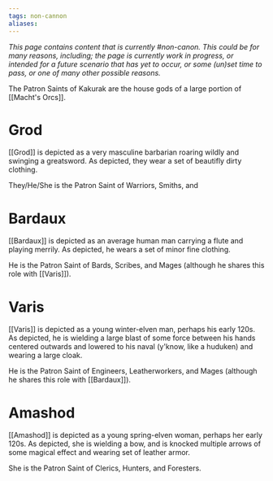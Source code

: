```yaml
---
tags: non-cannon
aliases:
---
```


*This page contains content that is currently #non-canon. This could be for many reasons, including; the page is currently work in progress, or intended for a future scenario that has yet to occur, or some (un)set time to pass, or one of many other possible reasons.*

The Patron Saints of Kakurak are the house gods of a large portion of [[Macht's Orcs]].

# Grod
[[Grod]] is depicted as a very masculine barbarian roaring wildly and swinging a greatsword. As depicted, they wear a set of beautifly dirty clothing.

They/He/She is the Patron Saint of Warriors, Smiths, and 

# Bardaux
[[Bardaux]] is depicted as an average human man carrying a flute and playing merrily. As depicted, he wears a set of minor fine clothing.

He is the Patron Saint of Bards, Scribes, and Mages (although he shares this role with [[Varis]]).

# Varis
[[Varis]] is depicted as a young winter-elven man, perhaps his early 120s. As depicted, he is wielding a large blast of some force between his hands centered outwards and lowered to his naval (y'know, like a huduken) and wearing a large cloak.

He is the Patron Saint of Engineers, Leatherworkers, and Mages (although he shares this role with [[Bardaux]]).

# Amashod
[[Amashod]] is depicted as a young spring-elven woman, perhaps her early 120s. As depicted, she is wielding a bow, and is knocked multiple arrows of some magical effect and wearing set of leather armor.

She is the Patron Saint of Clerics, Hunters, and Foresters.